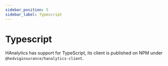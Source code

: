 ```yaml
---
sidebar_position: 5
sidebar_label: Typescript
---
```


# Typescript

HAnalytics has support for TypeScript, its client is published on NPM under `@hedviginsurance/hanalytics-client`.
